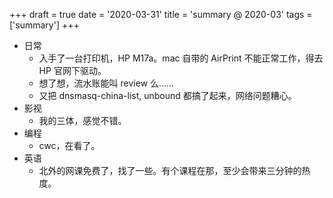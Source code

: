 +++
draft = true
date = '2020-03-31'
title = 'summary @ 2020-03'
tags = ['summary']
+++

- 日常
    - 入手了一台打印机，HP M17a。mac 自带的 AirPrint 不能正常工作，得去 HP 官网下驱动。
    - 想了想，流水账能叫 review 么……
    - 又把 dnsmasq-china-list, unbound 都搞了起来，网络问题糟心。
- 影视
    - 我的三体，感觉不错。
- 编程
    - cwc，在看了。
- 英语
    - 北外的网课免费了，找了一些。有个课程在那，至少会带来三分钟的热度。
